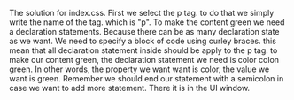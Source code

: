 The solution for index.css. 
First we select the p tag. to do that we simply write the name of the tag. which is "p". 
To make the content green we need a declaration statements.
Because there can be as many declaration state as we want.
We need to specify a block of code using curley braces. 
this mean that all declaration statement inside should be apply to the p tag.
to make our content green, the declaration statement we need is color colon green.
In other words, the property we want want is color, the value we want is green. 
Remember we should end our statement with a semicolon in case we want to add more statement. 
There it is in the UI window. 
